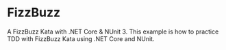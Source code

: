 # FizzBuzz
A FizzBuzz Kata with .NET Core &amp; NUnit 3.
This example is how to practice TDD with FizzBuzz Kata using .NET Core and NUnit.
